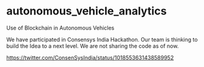 # autonomous_vehicle_analytics
Use of Blockchain in Autonomous Vehicles

We have participated in Consensys India Hackathon. Our team is thinking to build the Idea to a next level. We are not sharing the code as of now.

https://twitter.com/ConsenSysIndia/status/1018553631438589952
